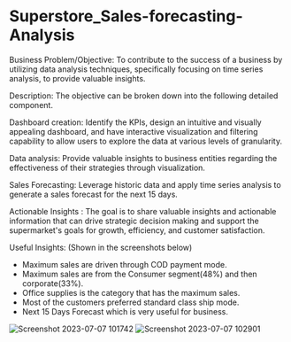 # Superstore_Sales-forecasting-Analysis #
Business Problem/Objective:
To contribute to the success of a business by utilizing data analysis techniques, specifically focusing on time series analysis, to provide valuable insights.

Description:
The objective can be broken down into the following detailed component.

Dashboard creation:
Identify the KPIs, design an intuitive and visually appealing dashboard, and have interactive visualization and filtering capability to allow users to explore the data at various levels of granularity.

Data analysis:
Provide valuable insights to business entities regarding the effectiveness of their strategies through visualization.

Sales Forecasting:
Leverage historic data and apply time series analysis to generate a sales forecast for the next 15 days.

Actionable Insights :
The goal is to share valuable insights and actionable information that can drive strategic decision making and support the supermarket's goals for growth, efficiency, and customer satisfaction.

Useful Insights: (Shown in the screenshots below)

- Maximum sales are driven through COD payment mode.
- Maximum sales are from the Consumer segment(48%) and then  corporate(33%).
- Office supplies is the category that has the maximum sales.
- Most of the customers preferred standard class ship mode.
- Next 15 Days Forecast which is very useful for business.

![Screenshot 2023-07-07 101742](https://github.com/Samaumareddy/Superstore_Sales-forecasting-Analysis/assets/120989667/451e260b-42a9-4376-bfef-989729a5f5ab)
![Screenshot 2023-07-07 102901](https://github.com/Samaumareddy/Superstore_Sales-forecasting-Analysis/assets/120989667/3c233b25-416c-4022-b25a-109640f0de02)
